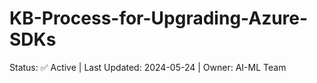 # KB-Process-for-Upgrading-Azure-SDKs
Status: ✅ Active | Last Updated: 2024-05-24 | Owner: AI-ML Team
